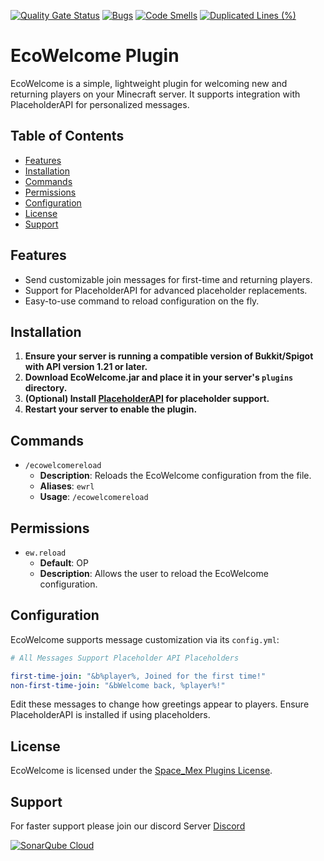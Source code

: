 [![Quality Gate Status](https://sonarcloud.io/api/project_badges/measure?project=spacemex_EcoWelcome&metric=alert_status)](https://sonarcloud.io/summary/new_code?id=spacemex_EcoWelcome)
[![Bugs](https://sonarcloud.io/api/project_badges/measure?project=spacemex_EcoWelcome&metric=bugs)](https://sonarcloud.io/summary/new_code?id=spacemex_EcoWelcome)
[![Code Smells](https://sonarcloud.io/api/project_badges/measure?project=spacemex_EcoWelcome&metric=code_smells)](https://sonarcloud.io/summary/new_code?id=spacemex_EcoWelcome)
[![Duplicated Lines (%)](https://sonarcloud.io/api/project_badges/measure?project=spacemex_EcoWelcome&metric=duplicated_lines_density)](https://sonarcloud.io/summary/new_code?id=spacemex_EcoWelcome)
# EcoWelcome Plugin

EcoWelcome is a simple, lightweight plugin for welcoming new and returning players on your Minecraft server. It supports integration with PlaceholderAPI for personalized messages.

## Table of Contents

- [Features](#features)
- [Installation](#installation)
- [Commands](#commands)
- [Permissions](#permissions)
- [Configuration](#configuration)
- [License](#license)
- [Support](#Support)

## Features

- Send customizable join messages for first-time and returning players.
- Support for PlaceholderAPI for advanced placeholder replacements.
- Easy-to-use command to reload configuration on the fly.

## Installation

1. **Ensure your server is running a compatible version of Bukkit/Spigot with API version 1.21 or later.**
2. **Download EcoWelcome.jar and place it in your server's `plugins` directory.**
3. **(Optional) Install [PlaceholderAPI](https://www.spigotmc.org/resources/placeholderapi.6245/) for placeholder support.**
4. **Restart your server to enable the plugin.**

## Commands

- `/ecowelcomereload`
    - **Description**: Reloads the EcoWelcome configuration from the file.
    - **Aliases**: `ewrl`
    - **Usage**: `/ecowelcomereload`

## Permissions

- `ew.reload`
    - **Default**: OP
    - **Description**: Allows the user to reload the EcoWelcome configuration.

## Configuration

EcoWelcome supports message customization via its `config.yml`:

```yaml
# All Messages Support Placeholder API Placeholders

first-time-join: "&b%player%, Joined for the first time!"
non-first-time-join: "&bWelcome back, %player%!"
```

Edit these messages to change how greetings appear to players. Ensure PlaceholderAPI is installed if using placeholders.

## License

EcoWelcome is licensed under the [Space_Mex Plugins License](LICENSE.md).

## Support

For faster support please join our discord Server [Discord](https://discord.gg/4CpNvfZBZN)

[![SonarQube Cloud](https://sonarcloud.io/images/project_badges/sonarcloud-light.svg)](https://sonarcloud.io/summary/new_code?id=spacemex_EcoWelcome)

